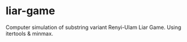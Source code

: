 # liar-game
Computer simulation of substring variant Renyi-Ulam Liar Game. Using itertools &amp; minmax.
